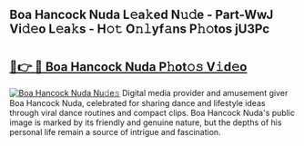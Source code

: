 ## Boa Hancock Nuda L𝚎a𝚔ed N𝚞𝚍e - Part-WwJ Vi𝚍𝚎o L𝚎a𝚔s - H𝚘𝚝 O𝚗𝚕yf𝚊ns P𝚑𝚘tos jU3Pc

# <h2><a href="http://kfdb43r.oniu.top/?m=Boa+Hancock+Nuda">🔗👉 🔴 Boa Hancock Nuda P𝚑ot𝚘𝚜 V𝚒d𝚎o</a></h2>

[![Boa Hancock Nuda Nu𝚍e𝚜](https://i.imgur.com/0qMVB7G.gif)](http://kfdb43r.oniu.top/?m=Boa+Hancock+Nuda)
Digital media provider and amusement giver Boa Hancock Nuda, celebrated for sharing dance and lifestyle ideas through viral dance routines and compact clips. Boa Hancock Nuda's public image is marked by its friendly and genuine nature, but the depths of his personal life remain a source of intrigue and fascination.  
